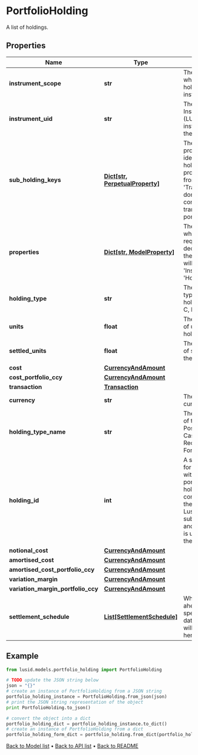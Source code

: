 # PortfolioHolding

A list of holdings.

## Properties
Name | Type | Description | Notes
------------ | ------------- | ------------- | -------------
**instrument_scope** | **str** | The scope in which the holding&#39;s instrument is in. | [optional] 
**instrument_uid** | **str** | The unique Lusid Instrument Id (LUID) of the instrument that the holding is in. | 
**sub_holding_keys** | [**Dict[str, PerpetualProperty]**](PerpetualProperty.md) | The sub-holding properties which identify the holding. Each property will be from the &#39;Transaction&#39; domain. These are configured on a transaction portfolio. | [optional] 
**properties** | [**Dict[str, ModelProperty]**](ModelProperty.md) | The properties which have been requested to be decorated onto the holding. These will be from the &#39;Instrument&#39; or &#39;Holding&#39; domain. | [optional] 
**holding_type** | **str** | The code for the type of the holding e.g. P, B, C, R, F etc. | 
**units** | **float** | The total number of units of the holding. | 
**settled_units** | **float** | The total number of settled units of the holding. | 
**cost** | [**CurrencyAndAmount**](CurrencyAndAmount.md) |  | 
**cost_portfolio_ccy** | [**CurrencyAndAmount**](CurrencyAndAmount.md) |  | 
**transaction** | [**Transaction**](Transaction.md) |  | [optional] 
**currency** | **str** | The holding currency. | [optional] 
**holding_type_name** | **str** | The decoded type of the holding e.g. Position, Balance, CashCommitment, Receivable, ForwardFX etc. | [optional] 
**holding_id** | **int** | A single identifier for the holding within the portfolio. The holdingId is constructed from the LusidInstrumentId, sub-holding keys and currrency and is unique within the portfolio. | [optional] 
**notional_cost** | [**CurrencyAndAmount**](CurrencyAndAmount.md) |  | [optional] 
**amortised_cost** | [**CurrencyAndAmount**](CurrencyAndAmount.md) |  | [optional] 
**amortised_cost_portfolio_ccy** | [**CurrencyAndAmount**](CurrencyAndAmount.md) |  | [optional] 
**variation_margin** | [**CurrencyAndAmount**](CurrencyAndAmount.md) |  | [optional] 
**variation_margin_portfolio_ccy** | [**CurrencyAndAmount**](CurrencyAndAmount.md) |  | [optional] 
**settlement_schedule** | [**List[SettlementSchedule]**](SettlementSchedule.md) | Where no. of days ahead has been specified, future dated settlements will be captured here. | [optional] 

## Example

```python
from lusid.models.portfolio_holding import PortfolioHolding

# TODO update the JSON string below
json = "{}"
# create an instance of PortfolioHolding from a JSON string
portfolio_holding_instance = PortfolioHolding.from_json(json)
# print the JSON string representation of the object
print PortfolioHolding.to_json()

# convert the object into a dict
portfolio_holding_dict = portfolio_holding_instance.to_dict()
# create an instance of PortfolioHolding from a dict
portfolio_holding_form_dict = portfolio_holding.from_dict(portfolio_holding_dict)
```
[Back to Model list](../README.md#documentation-for-models) &#8226; [Back to API list](../README.md#documentation-for-api-endpoints) &#8226; [Back to README](../README.md)


